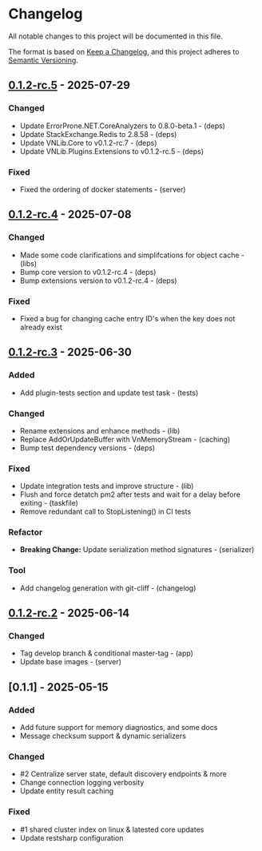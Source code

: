 # Changelog

All notable changes to this project will be documented in this file.

The format is based on [Keep a Changelog](https://keepachangelog.com/en/1.0.0/),
and this project adheres to [Semantic Versioning](https://semver.org/spec/v2.0.0.html).

## [0.1.2-rc.5] - 2025-07-29

### Changed

- Update ErrorProne.NET.CoreAnalyzers to 0.8.0-beta.1 - (deps)
- Update StackExchange.Redis to 2.8.58 - (deps)
- Update VNLib.Core to v0.1.2-rc.7 - (deps)
- Update VNLib.Plugins.Extensions to v0.1.2-rc.5 - (deps)

### Fixed

- Fixed the ordering of docker statements - (server)

## [0.1.2-rc.4] - 2025-07-08

### Changed

- Made some code clarifications and simplifcations for object cache - (libs)
- Bump core version to v0.1.2-rc.4 - (deps)
- Bump extensions version to v0.1.2-rc.4 - (deps)

### Fixed

- Fixed a bug for changing cache entry ID's when the key does not already exist 

## [0.1.2-rc.3] - 2025-06-30

### Added

- Add plugin-tests section and update test task - (tests)

### Changed

- Rename extensions and enhance methods - (lib)
- Replace AddOrUpdateBuffer with VnMemoryStream - (caching)
- Bump test dependency versions - (deps)

### Fixed

- Update integration tests and improve structure - (lib)
- Flush and force detatch pm2 after tests and wait for a delay before exiting - (taskfile)
- Remove redundant call to StopListening() in CI tests 

### Refactor

- **Breaking Change:** Update serialization method signatures - (serializer)

### Tool

- Add changelog generation with git-cliff - (changelog)

## [0.1.2-rc.2] - 2025-06-14

### Changed

- Tag develop branch & conditional master-tag - (app)
- Update base images - (server)

## [0.1.1] - 2025-05-15

### Added

- Add future support for memory diagnostics, and some docs 
- Message checksum support & dynamic serializers 

### Changed

- #2 Centralize server state, default discovery endpoints & more 
- Change connection logging verbosity 
- Update entity result caching 

### Fixed

- #1 shared cluster index on linux & latested core updates 
- Update restsharp configuration 

[0.1.2-rc.5]: https://git.vaughnnugent.com/cgit/vnuge/vnlib-data-caching.git/diff?id=v0.1.2-rc.5&id2=v0.1.2-rc.4
[0.1.2-rc.4]: https://git.vaughnnugent.com/cgit/vnuge/vnlib-data-caching.git/diff?id=v0.1.2-rc.4&id2=v0.1.2-rc.3
[0.1.2-rc.3]: https://git.vaughnnugent.com/cgit/vnuge/vnlib-data-caching.git/diff?id=v0.1.2-rc.3&id2=v0.1.2-rc.2
[0.1.2-rc.2]: https://git.vaughnnugent.com/cgit/vnuge/vnlib-data-caching.git/diff?id=v0.1.2-rc.2&id2=v0.1.1

<!-- generated by git-cliff -->
